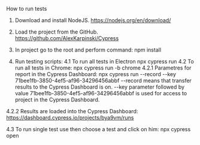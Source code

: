 How to run tests
1. Download and install NodeJS.
https://nodejs.org/en/download/

2. Load the project from the GitHub.
https://github.com/AlexKarpinski/Cypress

3. In project go to the root and perform command:
npm install

4. Run testing scripts:
4.1 To run all tests in Electron
npx cypress run
4.2 To run all tests in Chrome:
npx cypress run -b chrome
4.2.1 Parametres for report in the Cypress Dashboard:
npx cypress run --record --key 71bee1fb-3850-4ef5-af96-34296456abbf
--record means that transfer results to the Cypress Dashboard is on. --key parameter followed by value 71bee1fb-3850-4ef5-af96-34296456abbf is used for access to project in the Cypress Dashboard.

4.2.2 Results are loaded into the Cypress Dashboard:
https://dashboard.cypress.io/projects/bya9vm/runs

4.3 To run single test use then choose a test and click on him:
npx cypress open
